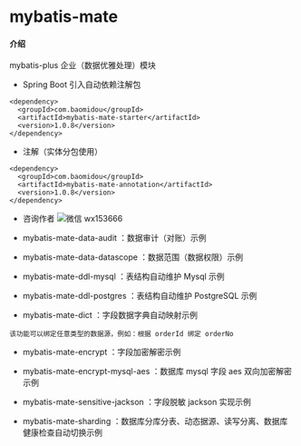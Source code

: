 # mybatis-mate

#### 介绍
mybatis-plus 企业（数据优雅处理）模块

- Spring Boot 引入自动依赖注解包

```
<dependency>
  <groupId>com.baomidou</groupId>
  <artifactId>mybatis-mate-starter</artifactId>
  <version>1.0.8</version>
</dependency>
```

- 注解（实体分包使用）

```
<dependency>
  <groupId>com.baomidou</groupId>
  <artifactId>mybatis-mate-annotation</artifactId>
  <version>1.0.8</version>
</dependency>
```

- 咨询作者
![微信 wx153666](https://images.gitee.com/uploads/images/2021/0505/184033_671944d5_12260.jpeg "QQ图片20210505184003.jpg")

- mybatis-mate-data-audit ：数据审计（对账）示例


- mybatis-mate-data-datascope ：数据范围（数据权限）示例


- mybatis-mate-ddl-mysql ：表结构自动维护 Mysql 示例


- mybatis-mate-ddl-postgres ：表结构自动维护 PostgreSQL 示例


- mybatis-mate-dict ：字段数据字典自动映射示例

`该功能可以绑定任意类型的数据源，例如：根据 orderId 绑定 orderNo`


- mybatis-mate-encrypt ：字段加密解密示例


- mybatis-mate-encrypt-mysql-aes ：数据库 mysql 字段 aes 双向加密解密示例


- mybatis-mate-sensitive-jackson ：字段脱敏 jackson 实现示例


- mybatis-mate-sharding ：数据库分库分表、动态据源、读写分离、数据库健康检查自动切换示例


